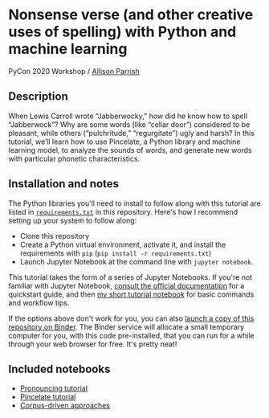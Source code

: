 # Nonsense verse (and other creative uses of spelling) with Python and machine learning

PyCon 2020 Workshop / [Allison Parrish](http://www.decontextualize.com/)

## Description

When Lewis Carroll wrote “Jabberwocky,” how did he know how to spell
“Jabberwock”? Why are some words (like “cellar door”) considered to be
pleasant, while others (“pulchritude,” “regurgitate”) ugly and harsh? In this
tutorial, we’ll learn how to use Pincelate, a Python library and machine
learning model, to analyze the sounds of words, and generate new words with
particular phonetic characteristics.

## Installation and notes

The Python libraries you'll need to install to follow along with this tutorial
are listed in [`requirements.txt`](requirements.txt) in this repository. Here's
how I recommend setting up your system to follow along:

* Clone this repository
* Create a Python virtual environment, activate it, and install the
  requirements with `pip` (`pip install -r requirements.txt`)
* Launch Jupyter Notebook at the command line with `jupyter notebook`.

This tutorial takes the form of a series of Jupyter Notebooks. If you're not
familiar with Jupyter Notebook, [consult the official
documentation](https://jupyter.readthedocs.io/en/latest/contents.html) for a
quickstart guide, and then [my short tutorial
notebook](https://github.com/aparrish/rwet/blob/master/jupyter-notebook-tutorial.ipynb)
for basic commands and workflow tips.

If the options above don't work for you, you can also [launch a copy of this
repository on
Binder](https://mybinder.org/v2/gh/aparrish/nonsense-verse-pycon-2020/master).
The Binder service will allocate a small temporary computer for you, with this
code pre-installed, that you can run for a while through your web browser for
free. It's pretty neat!

## Included notebooks

* [Pronouncing tutorial](pronouncing-tutorial.ipynb)
* [Pincelate tutorial](pincelate-tutorial-and-cookbook.ipynb)
* [Corpus-driven approaches](corpus-driven-approaches.ipynb)
